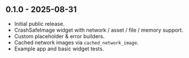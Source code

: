 ## 0.1.0 - 2025-08-31
- Initial public release.
- CrashSafeImage widget with network / asset / file / memory support.
- Custom placeholder & error builders.
- Cached network images via `cached_network_image`.
- Example app and basic widget tests.
